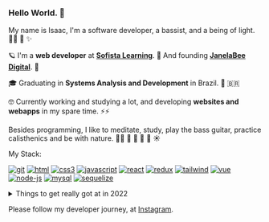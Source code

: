 ### Hello World. 👋

My name is Isaac, I'm a software developer, a bassist, and a being of light. 👨‍💻 🎸 ✨

🪐 I'm a **web developer** at [**Sofista Learning**](https://sofista.com.br/). 🚀 And founding [**JanelaBee Digital**](https://instagram.com/janelabee.digital). 🍯

🎓 Graduating in **Systems Analysis and Development** in Brazil. 📖 🇧🇷

🤓 Currently working and studying a lot, and developing **websites and webapps** in my spare time. ⚡⚡
 
Besides programming, I like to meditate, study, play the bass guitar, practice calisthenics and be with nature. 🧘‍♂️ 🧠 🎸 💪 🌳 ☀️

My Stack:

[![git](https://user-images.githubusercontent.com/37576563/160243346-1beba7ff-ca40-4333-a7d8-64bec86000ac.png)](https://git-scm.com/)
[![html](https://user-images.githubusercontent.com/37576563/160243759-a12f5a1b-581c-454b-8a5d-7e86d1aadd2e.png)](https://en.wikipedia.org/wiki/HTML5)
[![css3](https://user-images.githubusercontent.com/37576563/160243802-4d180142-c4d5-49e9-99f8-8d2d1a3546f3.png)](https://en.wikipedia.org/wiki/CSS)
[![javascript](https://user-images.githubusercontent.com/37576563/160047811-bab27e83-35d6-4a27-925b-9b996c573a49.png)](https://en.wikipedia.org/wiki/JavaScript)
[![react](https://user-images.githubusercontent.com/37576563/160046597-131c748c-9609-4836-a8da-678345d29537.png)](https://reactjs.org/)
[![redux](https://user-images.githubusercontent.com/37576563/160047687-15f0aa28-fdce-477d-b543-32131f4ae318.png)](https://redux.js.org/)
[![tailwind](https://user-images.githubusercontent.com/37576563/160243021-28610e05-79e3-41f6-9470-d969d75637fa.png)](https://tailwindcss.com)
[![vue](https://user-images.githubusercontent.com/37576563/160049918-1bc9b2da-c5b4-40ea-b1b9-3cf9641815d2.png)](https://vuejs.org/)
[![node-js](https://user-images.githubusercontent.com/37576563/160046386-57c9f15f-1876-4bfc-a265-49c2e4eefa89.png)](https://nodejs.org/)
[![mysql](https://user-images.githubusercontent.com/37576563/160047582-d90a2605-61d9-4a8d-a6eb-1ef781e33eeb.png)](https://www.mysql.com/)
[![sequelize](https://user-images.githubusercontent.com/37576563/160049581-ef32f180-80a6-4d2b-8324-2e3482515dab.png)](https://sequelize.org/)

<details>
  <summary>Things to get really got at in 2022</summary>
 
 - [x] Redux
 - [ ] The Internet and how it works
 - [ ] Git
 - [x] Node.js
 - [ ] Express.js
 - [ ] Sequelize
 - [ ] Docker and containers
 - [ ] TypeScript
 - [ ] Vue
 - [ ] Pinia
 - [ ] Nuxt
 - [ ] Next
 - [ ] NestJS
 - [ ] Ionic
 - [ ] Web Security
 - [ ] Testes automatizados
 - [ ] Fast typing
 
</details>


Please follow my developer journey, at [Instagram](https://instagram.com/codigoisaac).
